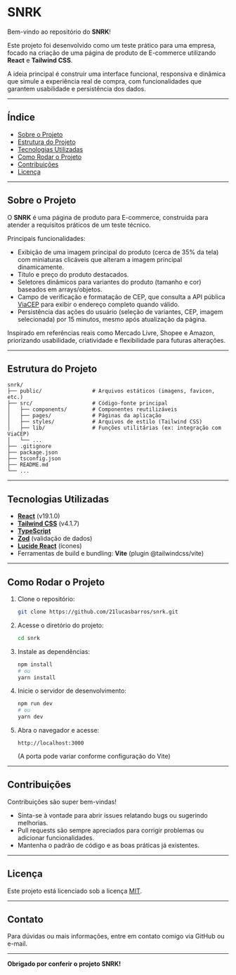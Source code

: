# SNRK

Bem-vindo ao repositório do **SNRK**!

Este projeto foi desenvolvido como um teste prático para uma empresa, focado na criação de uma página de produto de E-commerce utilizando **React** e **Tailwind CSS**.

A ideia principal é construir uma interface funcional, responsiva e dinâmica que simule a experiência real de compra, com funcionalidades que garantem usabilidade e persistência dos dados.

---

## Índice

- [Sobre o Projeto](#sobre-o-projeto)
- [Estrutura do Projeto](#estrutura-do-projeto)
- [Tecnologias Utilizadas](#tecnologias-utilizadas)
- [Como Rodar o Projeto](#como-rodar-o-projeto)
- [Contribuições](#contribuições)
- [Licença](#licença)

---

## Sobre o Projeto

O **SNRK** é uma página de produto para E-commerce, construída para atender a requisitos práticos de um teste técnico.

Principais funcionalidades:

- Exibição de uma imagem principal do produto (cerca de 35% da tela) com miniaturas clicáveis que alteram a imagem principal dinamicamente.
- Título e preço do produto destacados.
- Seletores dinâmicos para variantes do produto (tamanho e cor) baseados em arrays/objetos.
- Campo de verificação e formatação de CEP, que consulta a API pública [ViaCEP](https://viacep.com.br/) para exibir o endereço completo quando válido.
- Persistência das ações do usuário (seleção de variantes, CEP, imagem selecionada) por 15 minutos, mesmo após atualização da página.

Inspirado em referências reais como Mercado Livre, Shopee e Amazon, priorizando usabilidade, criatividade e flexibilidade para futuras alterações.

---

## Estrutura do Projeto

```plaintext
snrk/
├── public/                # Arquivos estáticos (imagens, favicon, etc.)
├── src/                   # Código-fonte principal
│   ├── components/        # Componentes reutilizáveis
│   ├── pages/             # Páginas da aplicação
│   ├── styles/            # Arquivos de estilo (Tailwind CSS)
│   ├── lib/               # Funções utilitárias (ex: integração com ViaCEP)
│   └── ...
├── .gitignore
├── package.json
├── tsconfig.json
├── README.md
└── ...
```

---

## Tecnologias Utilizadas

- **[React](https://react.dev/)** (v19.1.0)
- **[Tailwind CSS](https://tailwindcss.com/)** (v4.1.7)
- **[TypeScript](https://www.typescriptlang.org/)**
- **[Zod](https://zod.dev/)** (validação de dados)
- **[Lucide React](https://lucide.dev/)** (ícones)
- Ferramentas de build e bundling: **Vite** (plugin @tailwindcss/vite)

---

## Como Rodar o Projeto

1. Clone o repositório:

   ```bash
   git clone https://github.com/21lucasbarros/snrk.git
   ```

2. Acesse o diretório do projeto:

   ```bash
   cd snrk
   ```

3. Instale as dependências:

   ```bash
   npm install
   # ou
   yarn install
   ```

4. Inicie o servidor de desenvolvimento:

   ```bash
   npm run dev
   # ou
   yarn dev
   ```

5. Abra o navegador e acesse:
   ```
   http://localhost:3000
   ```
   (A porta pode variar conforme configuração do Vite)

---

## Contribuições

Contribuições são super bem-vindas!

- Sinta-se à vontade para abrir issues relatando bugs ou sugerindo melhorias.
- Pull requests são sempre apreciados para corrigir problemas ou adicionar funcionalidades.
- Mantenha o padrão de código e as boas práticas já existentes.

---

## Licença

Este projeto está licenciado sob a licença [MIT](LICENSE).

---

## Contato

Para dúvidas ou mais informações, entre em contato comigo via GitHub ou e-mail.

---

**Obrigado por conferir o projeto SNRK!**
